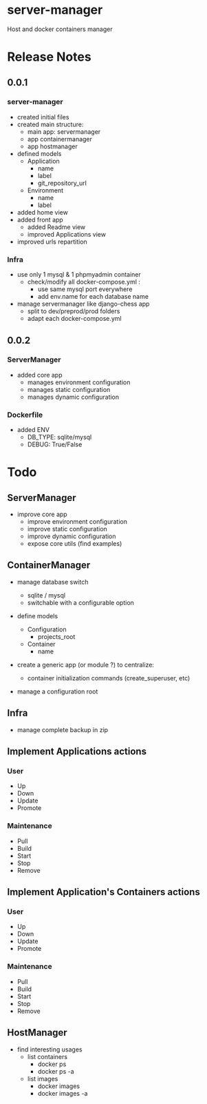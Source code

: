 # server-manager
Host and docker containers manager


# Release Notes

## 0.0.1

### server-manager
* created initial files
* created main structure:
  * main app: servermanager
  * app containermanager
  * app hostmanager
* defined models
  * Application
    * name
    * label
    * git_repository_url
  * Environment
    * name
    * label
* added home view
* added front app
  * added Readme view
  * improved Applications view
* improved urls repartition

### Infra
* use only 1 mysql & 1 phpmyadmin container
  * check/modify all docker-compose.yml :
    * use same mysql port everywhere
    * add env.name for each database name
* manage servermanager like django-chess app
  * split to dev/preprod/prod folders
  * adapt each docker-compose.yml

## 0.0.2

### ServerManager
* added core app
  * manages environment configuration
  * manages static configuration
  * manages dynamic configuration

### Dockerfile
* added ENV
  * DB_TYPE: sqlite/mysql
  * DEBUG: True/False


# Todo

## ServerManager
* improve core app
  * improve environment configuration
  * improve static configuration
  * improve dynamic configuration
  * expose core utils (find examples)

## ContainerManager
* manage database switch
  * sqlite / mysql
  * switchable with a configurable option

* define models
  * Configuration
    * projects_root
  * Container
    * name

* create a generic app (or module ?) to centralize:
  * container initialization commands (create_superuser, etc)

* manage a configuration root

## Infra
* manage complete backup in zip

## Implement Applications actions

### User
* Up
* Down
* Update
* Promote

### Maintenance
* Pull
* Build
* Start
* Stop
* Remove

## Implement Application's Containers actions

### User
* Up
* Down
* Update
* Promote

### Maintenance
* Pull
* Build
* Start
* Stop
* Remove

## HostManager
* find interesting usages
  * list containers
    * docker ps
    * docker ps -a
  * list images
    * docker images
    * docker images -a
    